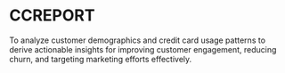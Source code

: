 # CCREPORT
To analyze customer demographics and credit card usage patterns to derive actionable insights for improving customer engagement, reducing churn, and targeting marketing efforts effectively.
